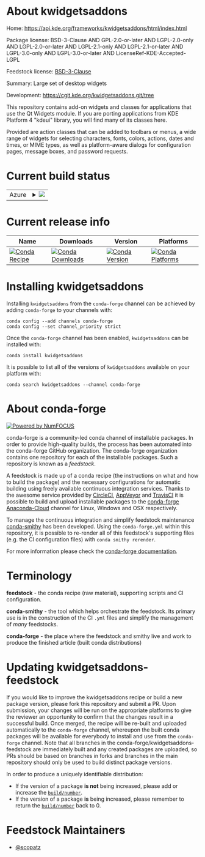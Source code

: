 About kwidgetsaddons
====================

Home: https://api.kde.org/frameworks/kwidgetsaddons/html/index.html

Package license: BSD-3-Clause AND GPL-2.0-or-later AND LGPL-2.0-only AND LGPL-2.0-or-later AND LGPL-2.1-only AND LGPL-2.1-or-later AND LGPL-3.0-only AND LGPL-3.0-or-later AND LicenseRef-KDE-Accepted-LGPL

Feedstock license: [BSD-3-Clause](https://github.com/conda-forge/kwidgetsaddons-feedstock/blob/master/LICENSE.txt)

Summary: Large set of desktop widgets

Development: https://cgit.kde.org/kwidgetsaddons.git/tree

This repository contains add-on widgets and classes for applications that
use the Qt Widgets module. If you are porting applications from KDE Platform 4
"kdeui" library, you will find many of its classes here.

Provided are action classes that can be added to toolbars or menus,
a wide range of widgets for selecting characters, fonts, colors, actions,
dates and times, or MIME types, as well as platform-aware dialogs for
configuration pages, message boxes, and password requests.


Current build status
====================


<table>
    
  <tr>
    <td>Azure</td>
    <td>
      <details>
        <summary>
          <a href="https://dev.azure.com/conda-forge/feedstock-builds/_build/latest?definitionId=8474&branchName=master">
            <img src="https://dev.azure.com/conda-forge/feedstock-builds/_apis/build/status/kwidgetsaddons-feedstock?branchName=master">
          </a>
        </summary>
        <table>
          <thead><tr><th>Variant</th><th>Status</th></tr></thead>
          <tbody><tr>
              <td>linux_64</td>
              <td>
                <a href="https://dev.azure.com/conda-forge/feedstock-builds/_build/latest?definitionId=8474&branchName=master">
                  <img src="https://dev.azure.com/conda-forge/feedstock-builds/_apis/build/status/kwidgetsaddons-feedstock?branchName=master&jobName=linux&configuration=linux_64_" alt="variant">
                </a>
              </td>
            </tr>
          </tbody>
        </table>
      </details>
    </td>
  </tr>
</table>

Current release info
====================

| Name | Downloads | Version | Platforms |
| --- | --- | --- | --- |
| [![Conda Recipe](https://img.shields.io/badge/recipe-kwidgetsaddons-green.svg)](https://anaconda.org/conda-forge/kwidgetsaddons) | [![Conda Downloads](https://img.shields.io/conda/dn/conda-forge/kwidgetsaddons.svg)](https://anaconda.org/conda-forge/kwidgetsaddons) | [![Conda Version](https://img.shields.io/conda/vn/conda-forge/kwidgetsaddons.svg)](https://anaconda.org/conda-forge/kwidgetsaddons) | [![Conda Platforms](https://img.shields.io/conda/pn/conda-forge/kwidgetsaddons.svg)](https://anaconda.org/conda-forge/kwidgetsaddons) |

Installing kwidgetsaddons
=========================

Installing `kwidgetsaddons` from the `conda-forge` channel can be achieved by adding `conda-forge` to your channels with:

```
conda config --add channels conda-forge
conda config --set channel_priority strict
```

Once the `conda-forge` channel has been enabled, `kwidgetsaddons` can be installed with:

```
conda install kwidgetsaddons
```

It is possible to list all of the versions of `kwidgetsaddons` available on your platform with:

```
conda search kwidgetsaddons --channel conda-forge
```


About conda-forge
=================

[![Powered by NumFOCUS](https://img.shields.io/badge/powered%20by-NumFOCUS-orange.svg?style=flat&colorA=E1523D&colorB=007D8A)](http://numfocus.org)

conda-forge is a community-led conda channel of installable packages.
In order to provide high-quality builds, the process has been automated into the
conda-forge GitHub organization. The conda-forge organization contains one repository
for each of the installable packages. Such a repository is known as a *feedstock*.

A feedstock is made up of a conda recipe (the instructions on what and how to build
the package) and the necessary configurations for automatic building using freely
available continuous integration services. Thanks to the awesome service provided by
[CircleCI](https://circleci.com/), [AppVeyor](https://www.appveyor.com/)
and [TravisCI](https://travis-ci.com/) it is possible to build and upload installable
packages to the [conda-forge](https://anaconda.org/conda-forge)
[Anaconda-Cloud](https://anaconda.org/) channel for Linux, Windows and OSX respectively.

To manage the continuous integration and simplify feedstock maintenance
[conda-smithy](https://github.com/conda-forge/conda-smithy) has been developed.
Using the ``conda-forge.yml`` within this repository, it is possible to re-render all of
this feedstock's supporting files (e.g. the CI configuration files) with ``conda smithy rerender``.

For more information please check the [conda-forge documentation](https://conda-forge.org/docs/).

Terminology
===========

**feedstock** - the conda recipe (raw material), supporting scripts and CI configuration.

**conda-smithy** - the tool which helps orchestrate the feedstock.
                   Its primary use is in the construction of the CI ``.yml`` files
                   and simplify the management of *many* feedstocks.

**conda-forge** - the place where the feedstock and smithy live and work to
                  produce the finished article (built conda distributions)


Updating kwidgetsaddons-feedstock
=================================

If you would like to improve the kwidgetsaddons recipe or build a new
package version, please fork this repository and submit a PR. Upon submission,
your changes will be run on the appropriate platforms to give the reviewer an
opportunity to confirm that the changes result in a successful build. Once
merged, the recipe will be re-built and uploaded automatically to the
`conda-forge` channel, whereupon the built conda packages will be available for
everybody to install and use from the `conda-forge` channel.
Note that all branches in the conda-forge/kwidgetsaddons-feedstock are
immediately built and any created packages are uploaded, so PRs should be based
on branches in forks and branches in the main repository should only be used to
build distinct package versions.

In order to produce a uniquely identifiable distribution:
 * If the version of a package **is not** being increased, please add or increase
   the [``build/number``](https://docs.conda.io/projects/conda-build/en/latest/resources/define-metadata.html#build-number-and-string).
 * If the version of a package **is** being increased, please remember to return
   the [``build/number``](https://docs.conda.io/projects/conda-build/en/latest/resources/define-metadata.html#build-number-and-string)
   back to 0.

Feedstock Maintainers
=====================

* [@scopatz](https://github.com/scopatz/)

